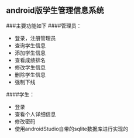 ## android版学生管理信息系统
###主要功能如下
####管理员：
   -  登录，注册管理员
   - 查询学生信息
   - 添加学生信息
   - 查看成绩排名
   - 修改学生信息
   - 删除学生信息
   - 强制下线

####学生：
   - 登录
   - 查看个人详细信息
   - 修改密码
   - 使用androidStudio自带的sqlite数据库进行实现的


